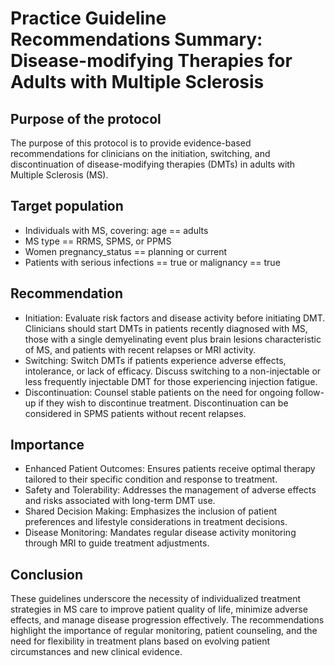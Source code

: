 # Practice Guideline Recommendations Summary: Disease-modifying Therapies for Adults with Multiple Sclerosis
## Purpose of the protocol
The purpose of this protocol is to provide evidence-based recommendations for clinicians on the initiation, switching, and discontinuation of disease-modifying therapies (DMTs) in adults with Multiple Sclerosis (MS).

## Target population
- Individuals with MS, covering:
age == adults
- MS type == RRMS, SPMS, or PPMS
- Women pregnancy_status == planning or current
- Patients with serious infections == true or malignancy == true
## Recommendation
- Initiation: Evaluate risk factors and disease activity before initiating DMT. Clinicians should start DMTs in patients recently diagnosed with MS, those with a single demyelinating event plus brain lesions characteristic of MS, and patients with recent relapses or MRI activity.
- Switching: Switch DMTs if patients experience adverse effects, intolerance, or lack of efficacy. Discuss switching to a non-injectable or less frequently injectable DMT for those experiencing injection fatigue.
- Discontinuation: Counsel stable patients on the need for ongoing follow-up if they wish to discontinue treatment. Discontinuation can be considered in SPMS patients without recent relapses.
## Importance
- Enhanced Patient Outcomes: Ensures patients receive optimal therapy tailored to their specific condition and response to treatment.
- Safety and Tolerability: Addresses the management of adverse effects and risks associated with long-term DMT use.
- Shared Decision Making: Emphasizes the inclusion of patient preferences and lifestyle considerations in treatment decisions.
- Disease Monitoring: Mandates regular disease activity monitoring through MRI to guide treatment adjustments.
## Conclusion
These guidelines underscore the necessity of individualized treatment strategies in MS care to improve patient quality of life, minimize adverse effects, and manage disease progression effectively. The recommendations highlight the importance of regular monitoring, patient counseling, and the need for flexibility in treatment plans based on evolving patient circumstances and new clinical evidence.